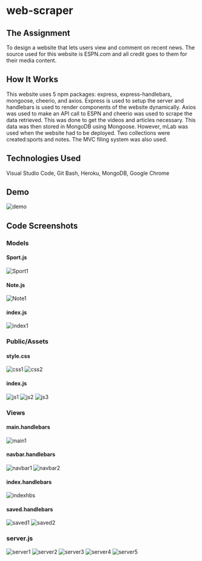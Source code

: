 # web-scraper

## The Assignment

To design a website that lets users view and comment on recent news. The source used for this website is ESPN.com and all credit goes to them for their media content.

## How It Works

This website uses 5 npm packages: express, express-handlebars, mongoose, cheerio, and axios. Express is used to setup the server and handlebars is used to render components of the website dynamically. Axios was used to make an API call to ESPN and cheerio was used to scrape the data retrieved. This was done to get the videos and articles necessary. This data was then stored in MongoDB using Mongoose. However, mLab was used when the website had to be deployed. Two collections were created:sports and notes. The MVC filing system was also used.

## Technologies Used

Visual Studio Code, Git Bash, Heroku, MongoDB, Google Chrome

## Demo

![demo](public/assets/images/demo.gif)

## Code Screenshots

### Models

#### Sport.js
![Sport1](public/assets/images/Sport1.png)

#### Note.js
![Note1](public/assets/images/Note1.png)

#### index.js
![index1](public/assets/images/index1.png)

### Public/Assets

#### style.css
![css1](public/assets/images/css1.png)
![css2](public/assets/images/css2.png)

#### index.js
![js1](public/assets/images/js1.png)
![js2](public/assets/images/js2.png)
![js3](public/assets/images/js3.png)

### Views

#### main.handlebars
![main1](public/assets/images/main1.png)

#### navbar.handlebars
![navbar1](public/assets/images/navbar1.png)
![navbar2](public/assets/images/navbar2.png)

#### index.handlebars
![indexhbs](public/assets/images/indexhbs.png)

#### saved.handlebars
![saved1](public/assets/images/saved1.png)
![saved2](public/assets/images/saved2.png)

### server.js
![server1](public/assets/images/server1.png)
![server2](public/assets/images/server2.png)
![server3](public/assets/images/server3.png)
![server4](public/assets/images/server4.png)
![server5](public/assets/images/server5.png)